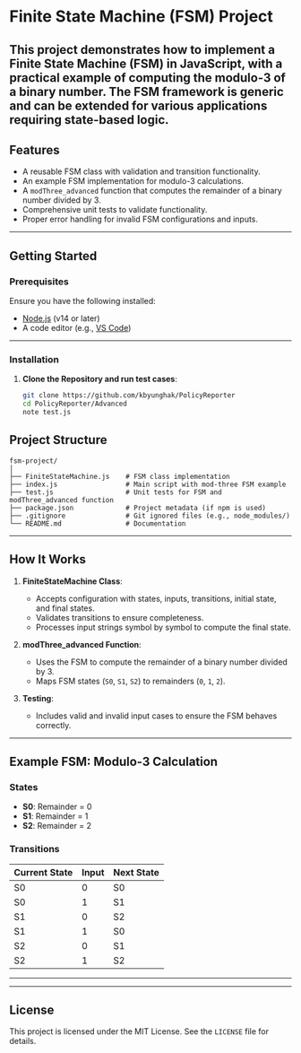 # Finite State Machine (FSM) Project
This project demonstrates how to implement a **Finite State Machine (FSM)** in JavaScript, with a practical example of computing the **modulo-3 of a binary number**. The FSM framework is generic and can be extended for various applications requiring state-based logic.
---

## Features
- A reusable FSM class with validation and transition functionality.
- An example FSM implementation for modulo-3 calculations.
- A `modThree_advanced` function that computes the remainder of a binary number divided by 3.
- Comprehensive unit tests to validate functionality.
- Proper error handling for invalid FSM configurations and inputs.
---

## Getting Started

### Prerequisites
Ensure you have the following installed:
- [Node.js](https://nodejs.org) (v14 or later)
- A code editor (e.g., [VS Code](https://code.visualstudio.com/))
---

### Installation
1. **Clone the Repository and run test cases**:
   ```bash
   git clone https://github.com/kbyunghak/PolicyReporter
   cd PolicyReporter/Advanced
   note test.js
   ```
   
## Project Structure
```
fsm-project/
│
├── FiniteStateMachine.js    # FSM class implementation
├── index.js                 # Main script with mod-three FSM example
├── test.js                  # Unit tests for FSM and modThree_advanced function
├── package.json             # Project metadata (if npm is used)
├── .gitignore               # Git ignored files (e.g., node_modules/)
└── README.md                # Documentation
```

---

## How It Works

1. **FiniteStateMachine Class**:
   - Accepts configuration with states, inputs, transitions, initial state, and final states.
   - Validates transitions to ensure completeness.
   - Processes input strings symbol by symbol to compute the final state.

2. **modThree_advanced Function**:
   - Uses the FSM to compute the remainder of a binary number divided by 3.
   - Maps FSM states (`S0`, `S1`, `S2`) to remainders (`0`, `1`, `2`).

3. **Testing**:
   - Includes valid and invalid input cases to ensure the FSM behaves correctly.

---

## Example FSM: Modulo-3 Calculation

### States
- **S0**: Remainder = 0
- **S1**: Remainder = 1
- **S2**: Remainder = 2

### Transitions
| Current State | Input | Next State |
|---------------|-------|------------|
| S0            | 0     | S0         |
| S0            | 1     | S1         |
| S1            | 0     | S2         |
| S1            | 1     | S0         |
| S2            | 0     | S1         |
| S2            | 1     | S2         |

---

---

## License
This project is licensed under the MIT License. See the `LICENSE` file for details.



